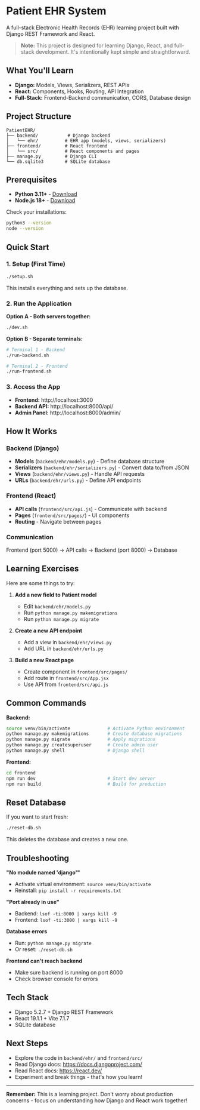 # Patient EHR System

A full-stack Electronic Health Records (EHR) learning project built with Django REST Framework and React.

> **Note:** This project is designed for learning Django, React, and full-stack development. It's intentionally kept simple and straightforward.

## What You'll Learn

- **Django:** Models, Views, Serializers, REST APIs
- **React:** Components, Hooks, Routing, API Integration
- **Full-Stack:** Frontend-Backend communication, CORS, Database design

## Project Structure

```
PatientEHR/
├── backend/           # Django backend
│   └── ehr/          # EHR app (models, views, serializers)
├── frontend/         # React frontend
│   └── src/          # React components and pages
├── manage.py         # Django CLI
└── db.sqlite3        # SQLite database
```

## Prerequisites

- **Python 3.11+** - [Download](https://www.python.org/downloads/)
- **Node.js 18+** - [Download](https://nodejs.org/)

Check your installations:

```bash
python3 --version
node --version
```

## Quick Start

### 1. Setup (First Time)

```bash
./setup.sh
```

This installs everything and sets up the database.

### 2. Run the Application

**Option A - Both servers together:**

```bash
./dev.sh
```

**Option B - Separate terminals:**

```bash
# Terminal 1 - Backend
./run-backend.sh

# Terminal 2 - Frontend
./run-frontend.sh
```

### 3. Access the App

- **Frontend:** http://localhost:3000
- **Backend API:** http://localhost:8000/api/
- **Admin Panel:** http://localhost:8000/admin/

## How It Works

### Backend (Django)

- **Models** (`backend/ehr/models.py`) - Define database structure
- **Serializers** (`backend/ehr/serializers.py`) - Convert data to/from JSON
- **Views** (`backend/ehr/views.py`) - Handle API requests
- **URLs** (`backend/ehr/urls.py`) - Define API endpoints

### Frontend (React)

- **API calls** (`frontend/src/api.js`) - Communicate with backend
- **Pages** (`frontend/src/pages/`) - UI components
- **Routing** - Navigate between pages

### Communication

Frontend (port 5000) → API calls → Backend (port 8000) → Database

## Learning Exercises

Here are some things to try:

1. **Add a new field to Patient model**

   - Edit `backend/ehr/models.py`
   - Run `python manage.py makemigrations`
   - Run `python manage.py migrate`

2. **Create a new API endpoint**

   - Add a view in `backend/ehr/views.py`
   - Add URL in `backend/ehr/urls.py`

3. **Build a new React page**
   - Create component in `frontend/src/pages/`
   - Add route in `frontend/src/App.jsx`
   - Use API from `frontend/src/api.js`

## Common Commands

**Backend:**

```bash
source venv/bin/activate              # Activate Python environment
python manage.py makemigrations       # Create database migrations
python manage.py migrate              # Apply migrations
python manage.py createsuperuser      # Create admin user
python manage.py shell                # Django shell
```

**Frontend:**

```bash
cd frontend
npm run dev                           # Start dev server
npm run build                         # Build for production
```

## Reset Database

If you want to start fresh:

```bash
./reset-db.sh
```

This deletes the database and creates a new one.

## Troubleshooting

**"No module named 'django'"**

- Activate virtual environment: `source venv/bin/activate`
- Reinstall: `pip install -r requirements.txt`

**"Port already in use"**

- Backend: `lsof -ti:8000 | xargs kill -9`
- Frontend: `lsof -ti:3000 | xargs kill -9`

**Database errors**

- Run: `python manage.py migrate`
- Or reset: `./reset-db.sh`

**Frontend can't reach backend**

- Make sure backend is running on port 8000
- Check browser console for errors

## Tech Stack

- Django 5.2.7 + Django REST Framework
- React 19.1.1 + Vite 7.1.7
- SQLite database

## Next Steps

- Explore the code in `backend/ehr/` and `frontend/src/`
- Read Django docs: https://docs.djangoproject.com/
- Read React docs: https://react.dev/
- Experiment and break things - that's how you learn!

---

**Remember:** This is a learning project. Don't worry about production concerns - focus on understanding how Django and React work together!
